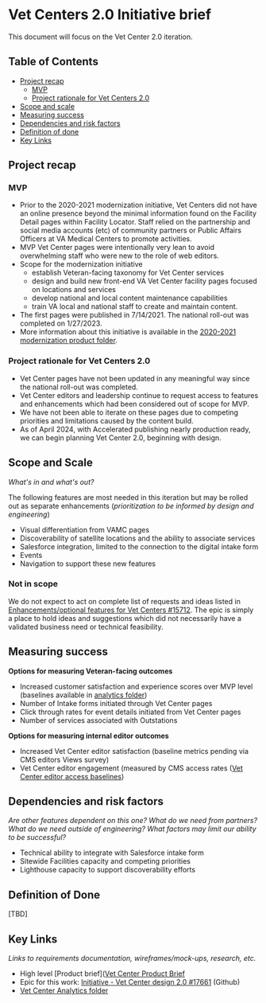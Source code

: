 # Vet Centers 2.0 Initiative brief

This document will focus on the Vet Center 2.0 iteration. 

## Table of Contents

- [Project recap](https://github.com/department-of-veterans-affairs/va.gov-team/blob/master/products/facilities/vet-centers/initiatives/vet-centers-2.0/initiative-brief.md#project-recap)
  - [MVP](https://github.com/department-of-veterans-affairs/va.gov-team/blob/master/products/facilities/vet-centers/initiatives/vet-centers-2.0/initiative-brief.md#mvp)
  - [Project rationale for Vet Centers 2.0](https://github.com/department-of-veterans-affairs/va.gov-team/blob/master/products/facilities/vet-centers/initiatives/vet-centers-2.0/initiative-brief.md#project-rationale-for-vet-centers-20)
- [Scope and scale](https://github.com/department-of-veterans-affairs/va.gov-team/blob/master/products/facilities/vet-centers/initiatives/vet-centers-2.0/initiative-brief.md#scope-and-scale)
- [Measuring success](https://github.com/department-of-veterans-affairs/va.gov-team/blob/master/products/facilities/vet-centers/vet-centers-2.0/initiative-brief.md#measuring-success)
- [Dependencies and risk factors](https://github.com/department-of-veterans-affairs/va.gov-team/blob/master/products/facilities/vet-centers/vet-centers-2.0/initiative-brief.md#dependencies-and-risk-factors)
- [Definition of done](https://github.com/department-of-veterans-affairs/va.gov-team/blob/master/products/facilities/vet-centers-2.0/initiative-brief.md#definition-of-done)
- [Key Links](https://github.com/department-of-veterans-affairs/va.gov-team/blob/master/products/facilities/vet-centers-2.0/initiative-brief.md#key-links)

## Project recap
### MVP
- Prior to the 2020-2021 modernization initiative, Vet Centers did not have an online presence beyond the minimal information found on the Facility Detail pages within Facility Locator. Staff relied on the partnership and social media accounts (etc) of community partners or Public Affairs Officers at VA Medical Centers to promote activities.
- MVP Vet Center pages were intentionally very lean to avoid overwhelming staff who were new to the role of web editors.
- Scope for the modernization initiative
   - establish Veteran-facing taxonomy for Vet Center services
   - design and build new front-end VA Vet Center facility pages focused on locations and services
   - develop national and local content maintenance capabilities
   - train VA local and national staff to create and maintain content.
- The first pages were published in 7/14/2021. The national roll-out was completed on 1/27/2023.
- More information about this initiative is available in the [2020-2021 modernization product folder](https://github.com/department-of-veterans-affairs/va.gov-team/tree/master/products/facilities/vet-centers/initiatives/2020-2021-modernization).

### Project rationale for Vet Centers 2.0
- Vet Center pages have not been updated in any meaningful way since the national roll-out was completed.
- Vet Center editors and leadership continue to request access to features and enhancements which had been considered out of scope for MVP.
- We have not been able to iterate on these pages due to competing priorities and limitations caused by the content build.
- As of April 2024, with Accelerated publishing nearly production ready, we can begin planning Vet Center 2.0, beginning with design.

## Scope and Scale
_What's in and what's out?_

The following features are most needed in this iteration but may be rolled out as separate enhancements (_prioritization to be informed by design and engineering_)
- Visual differentiation from VAMC pages
- Discoverability of satellite locations and the ability to associate services
- Salesforce integration, limited to the connection to the digital intake form
- Events
- Navigation to support these new features

### Not in scope
We do not expect to act on complete list of requests and ideas listed in [Enhancements/optional features for Vet Centers #15712](https://app.zenhub.com/workspaces/sitewide-facilities-639f5253e4b702a32376339e/issues/gh/department-of-veterans-affairs/va.gov-cms/15712). The epic is simply a place to hold ideas and suggestions which did not necessarily have a validated business need or technical feasibility. 

## Measuring success
**Options for measuring Veteran-facing outcomes**
- Increased customer satisfaction and experience scores over MVP level (baselines available in [analytics folder](https://github.com/department-of-veterans-affairs/va.gov-team/blob/master/products/facilities/vet-centers/analytics/2024-vet-center-data.md#user-surveys))
- Number of Intake forms initiated through Vet Center pages
- Click through rates for event details initiated from Vet Center pages
- Number of services associated with Outstations

**Options for measuring internal editor outcomes**
- Increased Vet Center editor satisfaction (baseline metrics pending via CMS editors Views survey)
- Vet Center editor engagement (measured by CMS access rates ([Vet Center editor access baselines](https://github.com/department-of-veterans-affairs/va.gov-team/blob/master/products/facilities/vet-centers/analytics/2024-vet-center-data.md#vet-center-editor-stats))

## Dependencies and risk factors
_Are other features dependent on this one? What do we need from partners? What do we need outside of engineering? What factors may limit our ability to be successful?_

- Technical ability to integrate with Salesforce intake form 
- Sitewide Facilities capacity and competing priorities
- Lighthouse capacity to support discoverability efforts

## Definition of Done

[TBD]

## Key Links
_Links to requirements documentation, wireframes/mock-ups, research, etc._

- High level [Product brief]([Vet Center Product Brief](https://github.com/department-of-veterans-affairs/va.gov-team/blob/master/products/facilities/vet-centers/product-brief.md)
- Epic for this work: [Initiative - Vet Center design 2.0 #17661](https://app.zenhub.com/workspaces/sitewide-facilities-639f5253e4b702a32376339e/issues/gh/department-of-veterans-affairs/va.gov-cms/17661) (Github)
- [Vet Center Analytics folder](https://github.com/department-of-veterans-affairs/va.gov-team/tree/master/products/facilities/vet-centers/analytics)


